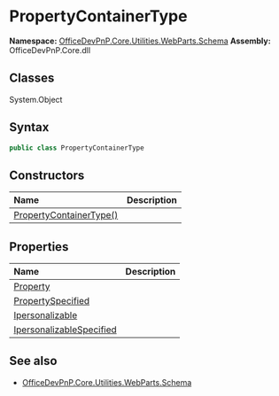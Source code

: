 # PropertyContainerType

**Namespace:** [OfficeDevPnP.Core.Utilities.WebParts.Schema](OfficeDevPnP.Core.Utilities.WebParts.Schema.md)
**Assembly:** OfficeDevPnP.Core.dll
## Classes
System.Object
## Syntax
```C#
public class PropertyContainerType
```
## Constructors
|**Name**|**Description**|
|:-----|:-----|
| [PropertyContainerType()](PropertyContainerTypeconstructor1details.md) | 
## Properties
|**Name**|**Description**|
|:-----|:-----|
| [Property](PropertyContainerType.Property.md) | 
| [PropertySpecified](PropertyContainerType.PropertySpecified.md) | 
| [Ipersonalizable](PropertyContainerType.Ipersonalizable.md) | 
| [IpersonalizableSpecified](PropertyContainerType.IpersonalizableSpecified.md) | 
## See also
- [OfficeDevPnP.Core.Utilities.WebParts.Schema](OfficeDevPnP.Core.Utilities.WebParts.Schema.md)
